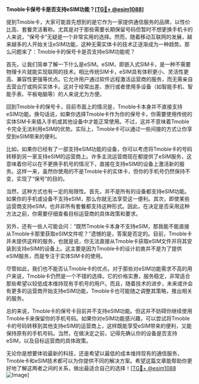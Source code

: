 **Tmoble卡保号卡是否支持eSIM功能？[[TG💪+ @esim1088](https://t.me/s/esim1088)]**

提到Tmoble卡，大家可能首先想到的是它作为一家提供通信服务的品牌，以性价比高、套餐灵活著称。尤其是对于那些需要长期保留号码但暂时不想更换手机卡的人来说，“保号卡”无疑是一个非常实用的选择。然而，随着移动互联网的发展，越来越多的人开始关注eSIM功能，这种无需实体卡的技术正逐渐成为一种趋势。那么问题来了：Tmoble卡的保号卡是否支持eSIM功能呢？

首先，让我们简单了解一下什么是eSIM。eSIM，即嵌入式SIM卡，是一种不需要物理卡片就能实现联网的技术。相比传统SIM卡，eSIM具有体积更小、灵活性更高、兼容性更强等优点。它允许用户通过软件远程激活运营商的服务，而无需亲自去营业厅或购买实体卡。这对于经常出差、旅行或者使用多设备（如智能手机、智能手表、平板电脑等）的人来说尤为方便。

回到Tmoble卡的保号卡，目前市面上的情况是，Tmoble卡本身并不直接支持eSIM功能。换句话说，如果你选择Tmoble卡作为你的保号卡，你需要使用传统的实体SIM卡来插入手机或其他设备中才能正常使用。不过，这并不意味着Tmoble卡完全无法利用eSIM的优势。实际上，Tmoble卡可以通过一些间接的方式让你享受到eSIM带来的便利。

比如，如果你已经有了一部支持eSIM功能的设备，你可以考虑将Tmoble卡的号码转移到另一家支持eSIM的运营商上。许多主流运营商现在都提供了eSIM服务，这意味着你可以在不更换手机号的情况下，直接在支持eSIM的设备上激活新的服务。这样一来，虽然你使用的不是Tmoble卡的实体卡，但你的手机号仍然保持不变，实现了“保号”的目的。

当然，这种方式也有一定的局限性。首先，并不是所有的设备都支持eSIM功能。如果你的手机或设备不支持eSIM，那么你就无法享受这一便利。其次，即使某些运营商支持eSIM，也并非所有套餐都支持这种形式。因此，在决定是否采用这种方法之前，你需要仔细查看目标运营商的具体政策和要求。

另外，还有一些人可能会问：“既然Tmoble卡本身不支持eSIM，那我能不能直接从Tmoble卡那里获取eSIM文件呢？”遗憾的是，答案是否定的。目前，Tmoble卡并未提供这样的服务，也就是说，你无法直接从Tmoble卡获取eSIM文件并将其安装到支持eSIM的设备上。这主要是因为Tmoble卡的设计初衷并不是为了提供eSIM服务，而是专注于实体SIM卡的使用。

尽管如此，我们也不能否认Tmoble卡的优点。对于那些对eSIM功能需求不高的用户来说，Tmoble卡仍然是一个不错的选择。它的价格实惠，服务稳定，非常适合那些希望以较低成本维持现有手机号的用户。而且，随着技术的进步，未来或许会有更多的运营商开始支持eSIM功能，Tmoble卡也可能随之调整其策略，推出相关的服务。

总的来说，Tmoble卡的保号卡目前并不支持eSIM功能。但这并不妨碍你继续使用Tmoble卡来保留你的手机号码。如果你对eSIM功能感兴趣，可以尝试将Tmoble卡的号码转移到其他支持eSIM的运营商上，这样既能享受eSIM带来的便利，又能保持原有的手机号码。当然，在做决定之前，记得先确认你的设备是否支持eSIM，以及目标运营商的具体政策。

无论你是想要体验最新的科技，还是希望以最低的成本维持现有的通信服务，Tmoble卡和eSIM技术都可以为你提供不同的解决方案。希望这篇文章能帮助你更好地了解这两者之间的关系，做出最适合自己的选择！[[TG💪+ @esim1088](https://t.me/s/esim1088) ![Image](https://i.postimg.cc/4NQfJmqS/Snipaste-2025-05-13-00-14-12.png)]